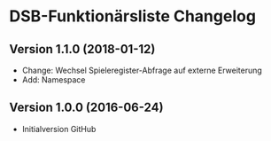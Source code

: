 # DSB-Funktionärsliste Changelog

## Version 1.1.0 (2018-01-12)

- Change: Wechsel Spieleregister-Abfrage auf externe Erweiterung
- Add: Namespace

## Version 1.0.0 (2016-06-24)

- Initialversion GitHub
